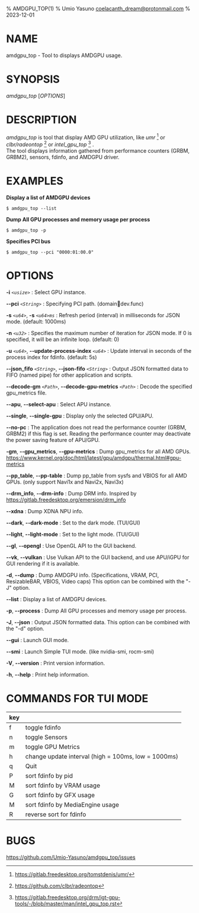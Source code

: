 % AMDGPU_TOP(1)
% Umio Yasuno <coelacanth_dream@protonmail.com>
% 2023-12-01

<!-- $ pandoc docs/man.amdgpu_top.md -s -t man -o docs/amdgpu_top.1 -->

# NAME

amdgpu_top - Tool to displays AMDGPU usage.

# SYNOPSIS

*amdgpu_top* [*OPTIONS*]

# DESCRIPTION

*amdgpu_top* is tool that display AMD GPU utilization, like *umr* [^1] or *clbr/radeontop* [^2]  or *intel_gpu_top* [^3] .  
The tool displays information gathered from performance counters (GRBM, GRBM2), sensors, fdinfo, and AMDGPU driver.

[^1]: <https://gitlab.freedesktop.org/tomstdenis/umr/>
[^2]: <https://github.com/clbr/radeontop>
[^3]: <https://gitlab.freedesktop.org/drm/igt-gpu-tools/-/blob/master/man/intel_gpu_top.rst>

# EXAMPLES
**Display a list of AMDGPU devices**

    $ amdgpu_top --list

**Dump All GPU processes and memory usage per process**

    $ amdgpu_top -p

**Specifies PCI bus**

    $ amdgpu_top --pci "0000:01:00.0"

# OPTIONS
**\-i** *`<usize>`*
:   Select GPU instance.

**\-\-pci** *`<String>`*
:   Specifying PCI path. (domain:bus:dev.func)

**-s** *`<u64>`*, **-s** *`<u64>ms`*
:   Refresh period (interval) in milliseconds for JSON mode. (default: 1000ms)

**-n** *`<u32>`*
:   Specifies the maximum number of iteration for JSON mode. If 0 is specified, it will be an infinite loop. (default: 0)

**-u** *`<u64>`*, **\-\-update-process-index** *`<u64>`*
:   Update interval in seconds of the process index for fdinfo. (default: 5s)

**\-\-json_fifo** *`<String>`*, **\-\-json-fifo** *`<String>`*
:   Output JSON formatted data to FIFO (named pipe) for other application and scripts.

**--decode-gm** *`<Path>`*, **--decode-gpu-metrics** *`<Path>`*
:   Decode the specified gpu_metrics file.

**\-\-apu**, **\-\-select-apu**
:   Select APU instance.

**\-\-single**, **\-\-single-gpu**
:   Display only the selected GPU/APU.

**\-\-no\-pc**
:   The application does not read the performance counter (GRBM, GRBM2) if this flag is set. Reading the performance counter may deactivate the power saving feature of APU/GPU.

**\-gm**, **\-\-gpu_metrics**, **\-\-gpu-metrics**
:   Dump gpu_metrics for all AMD GPUs. https://www.kernel.org/doc/html/latest/gpu/amdgpu/thermal.html#gpu-metrics

**\-\-pp_table**, **\-\-pp-table**
:   Dump pp_table from sysfs and VBIOS for all AMD GPUs. (only support Navi1x and Navi2x, Navi3x)

**\-\-drm_info**, **\-\-drm-info**
:   Dump DRM info. Inspired by https://gitlab.freedesktop.org/emersion/drm_info

**\-\-xdna**
:   Dump XDNA NPU info.

**\-\-dark**, **\-\-dark-mode**
:   Set to the dark mode. (TUI/GUI)

**\-\-light**, **\-\-light-mode**
:   Set to the light mode. (TUI/GUI)

**\-\-gl**, **\-\-opengl**
:   Use OpenGL API to the GUI backend.

**\-\-vk**, **\-\-vulkan**
:   Use Vulkan API to the GUI backend, and use APU/iGPU for GUI rendering if it is available.

**\-d**, **\-\-dump**
:   Dump AMDGPU info. (Specifications, VRAM, PCI, ResizableBAR, VBIOS, Video caps) This option can be combined with the "-J" option.

**\-\-list**
:   Display a list of AMDGPU devices.

**\-p**, **\-\-process**
:   Dump All GPU processes and memory usage per process.

**\-J**, **\-\-json**
:   Output JSON formatted data.  This option can be combined with the "-d" option.

**\-\-gui**
:   Launch GUI mode.

**\-\-smi**
:   Launch Simple TUI mode. (like nvidia-smi, rocm-smi)

**\-V**, **\-\-version**
:   Print version information.

**\-h**, **\-\-help**
:   Print help information.

# COMMANDS FOR TUI MODE
| key |                                     |
| :-- | :---------------------------------- |
| f   | toggle fdinfo                       |
| n   | toggle Sensors                      |
| m   | toggle GPU Metrics                  |
| h   | change update interval (high = 100ms, low = 1000ms) |
| q   | Quit                                |
| P   | sort fdinfo by pid                  |
| M   | sort fdinfo by VRAM usage           |
| G   | sort fdinfo by GFX usage            |
| M   | sort fdinfo by MediaEngine usage    |
| R   | reverse sort for fdinfo             |

# BUGS
<https://github.com/Umio-Yasuno/amdgpu_top/issues>
